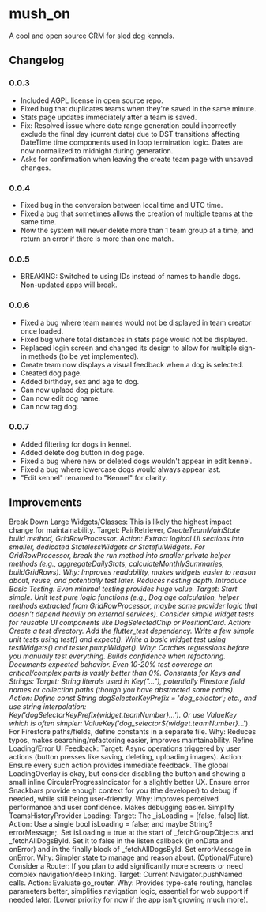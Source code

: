 # mush_on

A cool and open source CRM for sled dog kennels.

## Changelog

### 0.0.3

- Included AGPL license in open source repo.
- Fixed bug that duplicates teams when they're saved in the same minute.
- Stats page updates immediately after a team is saved.
- Fix: Resolved issue where date range generation could incorrectly exclude the final day (current date) due to DST transitions affecting DateTime time components used in loop termination logic. Dates are now normalized to midnight during generation.
- Asks for confirmation when leaving the create team page with unsaved changes.

### 0.0.4

- Fixed bug in the conversion between local time and UTC time.
- Fixed a bug that sometimes allows the creation of multiple teams at the same time.
- Now the system will never delete more than 1 team group at a time, and return an error if there is more than one match.

### 0.0.5

- BREAKING: Switched to using IDs instead of names to handle dogs. Non-updated apps will break.

### 0.0.6

- Fixed a bug where team names would not be displayed in team creator once loaded.
- Fixed bug where total distances in stats page would not be displayed.
- Replaced login screen and changed its design to allow for multiple sign-in methods (to be yet implemented).
- Create team now displays a visual feedback when a dog is selected.
- Created dog page.
- Added birthday, sex and age to dog.
- Can now uplaod dog picture.
- Can now edit dog name.
- Can now tag dog.

### 0.0.7

- Added filtering for dogs in kennel.
- Added delete dog button in dog page.
- Fixed a bug where new or deleted dogs wouldn't appear in edit kennel.
- Fixed a bug where lowercase dogs would always appear last.
- "Edit kennel" renamed to "Kennel" for clarity.

## Improvements

Break Down Large Widgets/Classes: This is likely the highest impact change for maintainability.
Target: PairRetriever, _CreateTeamMainState build method, GridRowProcessor.
Action: Extract logical UI sections into smaller, dedicated StatelessWidgets or StatefulWidgets. For GridRowProcessor, break the run method into smaller private helper methods (e.g., _aggregateDailyStats, _calculateMonthlySummaries, _buildGridRows).
Why: Improves readability, makes widgets easier to reason about, reuse, and potentially test later. Reduces nesting depth.
Introduce Basic Testing: Even minimal testing provides huge value.
Target: Start simple. Unit test pure logic functions (e.g., Dog.age calculation, helper methods extracted from GridRowProcessor, maybe some provider logic that doesn't depend heavily on external services). Consider simple widget tests for reusable UI components like DogSelectedChip or PositionCard.
Action: Create a test directory. Add the flutter_test dependency. Write a few simple unit tests using test() and expect(). Write a basic widget test using testWidgets() and tester.pumpWidget().
Why: Catches regressions before you manually test everything. Builds confidence when refactoring. Documents expected behavior. Even 10-20% test coverage on critical/complex parts is vastly better than 0%.
Constants for Keys and Strings:
Target: String literals used in Key("..."), potentially Firestore field names or collection paths (though you have abstracted some paths).
Action: Define const String dogSelectorKeyPrefix = 'dog_selector_'; etc., and use string interpolation: Key('$dogSelectorKeyPrefix${widget.teamNumber}_...'). Or use ValueKey which is often simpler: ValueKey('dog_selector_${widget.teamNumber}_...'). For Firestore paths/fields, define constants in a separate file.
Why: Reduces typos, makes searching/refactoring easier, improves maintainability.
Refine Loading/Error UI Feedback:
Target: Async operations triggered by user actions (button presses like saving, deleting, uploading images).
Action: Ensure every such action provides immediate feedback. The global LoadingOverlay is okay, but consider disabling the button and showing a small inline CircularProgressIndicator for a slightly better UX. Ensure error Snackbars provide enough context for you (the developer) to debug if needed, while still being user-friendly.
Why: Improves perceived performance and user confidence. Makes debugging easier.
Simplify TeamsHistoryProvider Loading:
Target: The _isLoading = [false, false] list.
Action: Use a single bool isLoading = false; and maybe String? errorMessage;. Set isLoading = true at the start of _fetchGroupObjects and _fetchAllDogsById. Set it to false in the listen callback (in onData and onError) and in the finally block of _fetchAllDogsById. Set errorMessage in onError.
Why: Simpler state to manage and reason about.
(Optional/Future) Consider a Router: If you plan to add significantly more screens or need complex navigation/deep linking.
Target: Current Navigator.pushNamed calls.
Action: Evaluate go_router.
Why: Provides type-safe routing, handles parameters better, simplifies navigation logic, essential for web support if needed later. (Lower priority for now if the app isn't growing much more).
